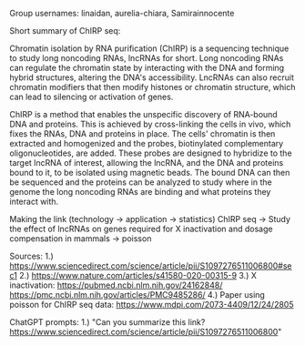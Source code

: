Group usernames: linaidan, aurelia-chiara, Samirainnocente

Short summary of ChIRP seq:

Chromatin isolation by RNA purification  (ChIRP) is a sequencing technique to study long noncoding RNAs, lncRNAs for short. Long noncoding RNAs can regulate the chromatin state by interacting with the DNA and forming hybrid structures, altering the DNA's accessibility. LncRNAs can also recruit chromatin modifiers that then modify histones or chromatin structure, which can lead to silencing or activation of genes.

ChIRP is a method that enables the unspecific discovery of RNA-bound DNA and proteins. This is achieved by cross-linking the cells in vivo, which fixes the RNAs, DNA and proteins in place. The cells' chromatin is then extracted and homogenized and the probes, biotinylated complementary oligonucleotides, are added. These probes are designed to hybridize to the target lncRNA of interest, allowing the lncRNA, and the DNA and proteins bound to it, to be isolated using magnetic beads. The bound DNA can then be sequenced and the proteins can be analyzed to study where in the genome the long noncoding RNAs are binding and what proteins they interact with.

Making the link (technology -> application -> statistics)
ChIRP seq -> Study the effect of lncRNAs on genes required for X inactivation and dosage compensation in mammals -> poisson


Sources:
1.) https://www.sciencedirect.com/science/article/pii/S1097276511006800#sec1
2.) https://www.nature.com/articles/s41580-020-00315-9
3.) X inactivation: 
https://pubmed.ncbi.nlm.nih.gov/24162848/
https://pmc.ncbi.nlm.nih.gov/articles/PMC9485286/
4.) Paper using poisson for ChIRP seq data: https://www.mdpi.com/2073-4409/12/24/2805

ChatGPT prompts:
1.) "Can you summarize this link? https://www.sciencedirect.com/science/article/pii/S1097276511006800"
